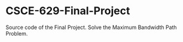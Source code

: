 # CSCE-629-Final-Project
Source code of the Final Project. Solve the Maximum Bandwidth Path Problem.
